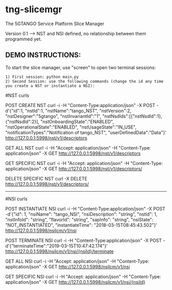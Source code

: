 # tng-slicemgr
The 5GTANGO Service Platform Slice Manager

Version 0.1 --> NST and NSI defined, no relationship between them programmed yet.

## DEMO INSTRUCTIONS:

To start the slice manager, use "screen" to open two terminal sessions:

    1) First session: python main.py
    2) Second Session: use the following commands (change the id any time you create a NST or instantiate a NSI):

#NST curls

POST CREATE NST
curl -i -H "Content-Type:application/json" -X POST -d'{"id":1, "nstId":1, "nstName":"tango_NST", "nstVersion":2, "nstDesigner":"5gtango", "nstInvariantId":"1", "nstNsdIds":[{"nstNsdId":1},{"nstNsdId":2}], "nstOnboardingState":"ENABLED", "nstOperationalState":"ENABLED", "nstUsageState":"IN_USE", "notificationTypes":"Notification of tango_NST", "userDefinedData":"Data"}' http://127.0.0.1:5998/nst/v1/descriptors

GET ALL NST
curl -i -H "Accept: application/json" -H "Content-Type: application/json" -X GET http://127.0.0.1:5998/nst/v1/descriptors

GET SPECIFIC NST
curl -i -H "Accept: application/json" -H "Content-Type: application/json" -X GET http://127.0.0.1:5998/nst/v1/descriptors/<id>

DELETE SPECIFIC NST
curl -X DELETE http://127.0.0.1:5998/nst/v1/descriptors/<id>

-----------------------------------------------------------------------------------------------
#NSI curls

POST INSTANTIATE NSI
curl -i -H "Content-Type:application/json" -X POST -d'{"id": 1, "nsiName": "tango_NSI", "nsiDescription": "string", "nstId": 1, "nstInfoId": "string", "flavorId": "string", "sapInfo": "string", "nsiState": "NOT_INSTANTIATED", "instantiateTime": "2018-03-15T08:45:43.502"}' http://127.0.0.1:5998/nsilcm/v1/nsi

POST TERMINATE NSI
curl -i -H "Content-Type:application/json" -X POST -d'{"terminateTime":"2019-03-15T10:47:42.174"}' http://127.0.0.1:5998/nsilcm/v1/nsi/{nsiId}/terminate

GET ALL NSI
curl -i -H "Accept: application/json" -H "Content-Type: application/json" -X GET http://127.0.0.1:5998/nsilcm/v1/nsi

GET SPECIFIC NSI
curl -i -H "Accept: application/json" -H "Content-Type: application/json" -X GET http://127.0.0.1:5998/nsilcm/v1/nsi/{nsiId}
